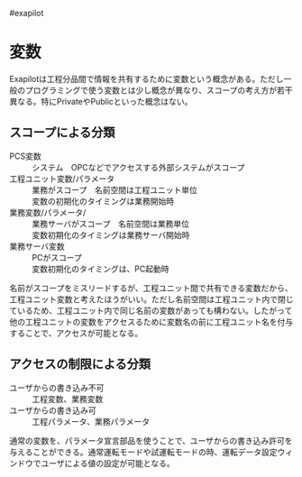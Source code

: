 #exapilot 
# 変数
Exapilotは工程分品間で情報を共有するために変数という概念がある。ただし一般のプログラミングで使う変数とは少し概念が異なり、スコープの考え方が若干異なる。特にPrivateやPublicといった概念はない。

## スコープによる分類
<dl>
	<dt>PCS変数</dt>
	<dd>システム　OPCなどでアクセスする外部システムがスコープ</dd>
	<dt>工程ユニット変数/パラメータ</dt>
	<dd>業務がスコープ　名前空間は工程ユニット単位<br>
		変数の初期化のタイミングは業務開始時</dd>
	<dt>業務変数/パラメータ/</dt>
	<dd>業務サーバがスコープ　名前空間は業務単位<br>
		変数初期化のタイミングは業務サーバ開始時</dd>
	<dt>業務サーバ変数</dt>
	<dd>PCがスコープ<br>変数初期化のタイミングは、PC起動時</dd>
</dl>
名前がスコープをミスリードするが、工程ユニット間で共有できる変数だから、工程ユニット変数と考えたほうがいい。ただし名前空間は工程ユニット内で閉じているため、工程ユニット内で同じ名前の変数があっても構わない。したがって他の工程ユニットの変数をアクセスるために変数名の前に工程ユニット名を付与することで、アクセスが可能となる。

## アクセスの制限による分類
<dl>
	<dt> ユーザからの書き込み不可</dt>
	<dd>工程変数、業務変数</dd>
	<dt>ユーザからの書き込み可</dt>
	<dd>工程パラメータ、業務パラメータ</dd>
</dl>
通常の変数を、パラメータ宣言部品を使うことで、ユーザからの書き込み許可を与えることができる。通常運転モードや試運転モードの時、運転データ設定ウィンドウでユーザによる値の設定が可能となる。

